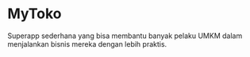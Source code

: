 # MyToko
Superapp sederhana yang bisa membantu banyak pelaku UMKM dalam menjalankan bisnis mereka dengan lebih praktis.
